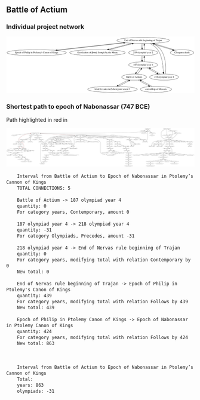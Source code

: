 ## Battle of Actium


### Individual project network

[![network](actium-network.png) ](actium-network.png)


### Shortest path to epoch of Nabonassar (747 BCE)

Path highlighted in red in

[![network](actium.png) ](actium.png)

        Interval from Battle of Actium to Epoch of Nabonassar in Ptolemy’s Cannon of Kings
        TOTAL CONNECTIONS: 5

        Battle of Actium -> 187 olympiad year 4
        quantity: 0
        For category years, Contemporary, amount 0

        187 olympiad year 4 -> 218 olympiad year 4
        quantity: -31
        For category Olympiads, Precedes, amount -31

        218 olympiad year 4 -> End of Nervas rule beginning of Trajan
        quantity: 0
        For category years, modifying total with relation Contemporary by 0
        New total: 0

        End of Nervas rule beginning of Trajan -> Epoch of Philip in Ptolemy's Canon of Kings
        quantity: 439
        For category years, modifying total with relation Follows by 439
        New total: 439

        Epoch of Philip in Ptolemy Canon of Kings -> Epoch of Nabonassar in Ptolemy Canon of Kings
        quantity: 424
        For category years, modifying total with relation Follows by 424
        New total: 863



        Interval from Battle of Actium to Epoch of Nabonassar in Ptolemy’s Cannon of Kings
        Total:
        years: 863
        olympiads: -31
